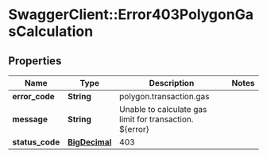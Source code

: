 # SwaggerClient::Error403PolygonGasCalculation

## Properties
Name | Type | Description | Notes
------------ | ------------- | ------------- | -------------
**error_code** | **String** | polygon.transaction.gas | 
**message** | **String** | Unable to calculate gas limit for transaction. ${error} | 
**status_code** | [**BigDecimal**](BigDecimal.md) | 403 | 

